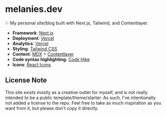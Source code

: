 # melanies.dev

✨ My personal site/blog built with Next.js, Tailwind, and Contentlayer.

- **Framework**: [Next.js](https://nextjs.org/)
- **Deployment**: [Vercel](https://vercel.com/)
- **Analytics**: [Vercel](https://vercel.com/analytics)
- **Styling**: [Tailwind CSS](https://tailwindcss.com/)
- **Content**: [MDX](https://mdxjs.com/) + [Contentlayer](https://www.contentlayer.dev/)
- **Code syntax highlighting**: [Code Hike](https://codehike.org/)
- **Icons**: [React Icons](https://react-icons.github.io/react-icons/)

## License Note

This site exists mostly as a creative outlet for myself, and is not really intended to be a public template/theme/starter. As such, I've intentionally not added a license to the repo. Feel free to take as much inspiration as you want from it, but please don't copy it directly.
